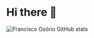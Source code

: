 # Hi there 👋

![Francisco Osório GitHub stats](https://github-readme-stats.vercel.app/api?username=Tryopenman&show_icons=true&theme=dracula)
